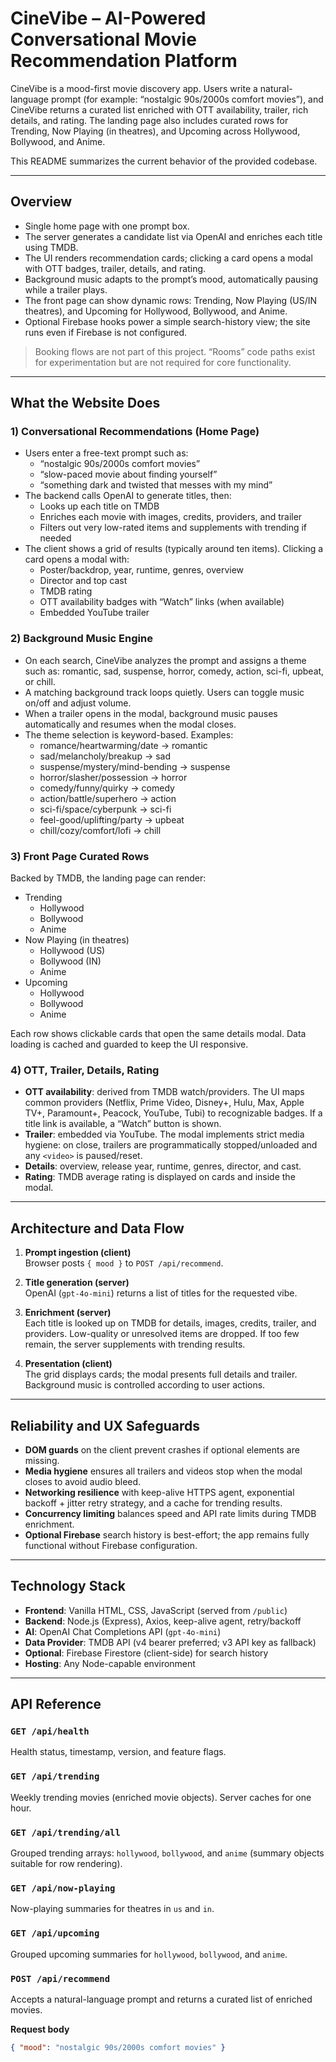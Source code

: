 # CineVibe – AI-Powered Conversational Movie Recommendation Platform

CineVibe is a mood-first movie discovery app. Users write a natural-language prompt (for example: “nostalgic 90s/2000s comfort movies”), and CineVibe returns a curated list enriched with OTT availability, trailer, rich details, and rating. The landing page also includes curated rows for Trending, Now Playing (in theatres), and Upcoming across Hollywood, Bollywood, and Anime.

This README summarizes the current behavior of the provided codebase.

---

## Overview

- Single home page with one prompt box.
- The server generates a candidate list via OpenAI and enriches each title using TMDB.
- The UI renders recommendation cards; clicking a card opens a modal with OTT badges, trailer, details, and rating.
- Background music adapts to the prompt’s mood, automatically pausing while a trailer plays.
- The front page can show dynamic rows: Trending, Now Playing (US/IN theatres), and Upcoming for Hollywood, Bollywood, and Anime.
- Optional Firebase hooks power a simple search-history view; the site runs even if Firebase is not configured.

> Booking flows are not part of this project. “Rooms” code paths exist for experimentation but are not required for core functionality.

---

## What the Website Does

### 1) Conversational Recommendations (Home Page)
- Users enter a free-text prompt such as:
  - “nostalgic 90s/2000s comfort movies”
  - “slow-paced movie about finding yourself”
  - “something dark and twisted that messes with my mind”
- The backend calls OpenAI to generate titles, then:
  - Looks up each title on TMDB
  - Enriches each movie with images, credits, providers, and trailer
  - Filters out very low-rated items and supplements with trending if needed
- The client shows a grid of results (typically around ten items). Clicking a card opens a modal with:
  - Poster/backdrop, year, runtime, genres, overview
  - Director and top cast
  - TMDB rating
  - OTT availability badges with “Watch” links (when available)
  - Embedded YouTube trailer

### 2) Background Music Engine
- On each search, CineVibe analyzes the prompt and assigns a theme such as: romantic, sad, suspense, horror, comedy, action, sci-fi, upbeat, or chill.
- A matching background track loops quietly. Users can toggle music on/off and adjust volume.
- When a trailer opens in the modal, background music pauses automatically and resumes when the modal closes.
- The theme selection is keyword-based. Examples:
  - romance/heartwarming/date → romantic
  - sad/melancholy/breakup → sad
  - suspense/mystery/mind-bending → suspense
  - horror/slasher/possession → horror
  - comedy/funny/quirky → comedy
  - action/battle/superhero → action
  - sci-fi/space/cyberpunk → sci-fi
  - feel-good/uplifting/party → upbeat
  - chill/cozy/comfort/lofi → chill

### 3) Front Page Curated Rows
Backed by TMDB, the landing page can render:

- Trending
  - Hollywood
  - Bollywood
  - Anime
- Now Playing (in theatres)
  - Hollywood (US)
  - Bollywood (IN)
  - Anime
- Upcoming
  - Hollywood
  - Bollywood
  - Anime

Each row shows clickable cards that open the same details modal. Data loading is cached and guarded to keep the UI responsive.

### 4) OTT, Trailer, Details, Rating
- **OTT availability**: derived from TMDB watch/providers. The UI maps common providers (Netflix, Prime Video, Disney+, Hulu, Max, Apple TV+, Paramount+, Peacock, YouTube, Tubi) to recognizable badges. If a title link is available, a “Watch” button is shown.
- **Trailer**: embedded via YouTube. The modal implements strict media hygiene: on close, trailers are programmatically stopped/unloaded and any `<video>` is paused/reset.
- **Details**: overview, release year, runtime, genres, director, and cast.
- **Rating**: TMDB average rating is displayed on cards and inside the modal.

---

## Architecture and Data Flow

1. **Prompt ingestion (client)**  
   Browser posts `{ mood }` to `POST /api/recommend`.

2. **Title generation (server)**  
   OpenAI (`gpt-4o-mini`) returns a list of titles for the requested vibe.

3. **Enrichment (server)**  
   Each title is looked up on TMDB for details, images, credits, trailer, and providers. Low-quality or unresolved items are dropped. If too few remain, the server supplements with trending results.

4. **Presentation (client)**  
   The grid displays cards; the modal presents full details and trailer. Background music is controlled according to user actions.

---

## Reliability and UX Safeguards

- **DOM guards** on the client prevent crashes if optional elements are missing.
- **Media hygiene** ensures all trailers and videos stop when the modal closes to avoid audio bleed.
- **Networking resilience** with keep-alive HTTPS agent, exponential backoff + jitter retry strategy, and a cache for trending results.
- **Concurrency limiting** balances speed and API rate limits during TMDB enrichment.
- **Optional Firebase** search history is best-effort; the app remains fully functional without Firebase configuration.

---

## Technology Stack

- **Frontend**: Vanilla HTML, CSS, JavaScript (served from `/public`)
- **Backend**: Node.js (Express), Axios, keep-alive agent, retry/backoff
- **AI**: OpenAI Chat Completions API (`gpt-4o-mini`)
- **Data Provider**: TMDB API (v4 bearer preferred; v3 API key as fallback)
- **Optional**: Firebase Firestore (client-side) for search history
- **Hosting**: Any Node-capable environment

---

## API Reference

### `GET /api/health`
Health status, timestamp, version, and feature flags.

### `GET /api/trending`
Weekly trending movies (enriched movie objects). Server caches for one hour.

### `GET /api/trending/all`
Grouped trending arrays: `hollywood`, `bollywood`, and `anime` (summary objects suitable for row rendering).

### `GET /api/now-playing`
Now-playing summaries for theatres in `us` and `in`.

### `GET /api/upcoming`
Grouped upcoming summaries for `hollywood`, `bollywood`, and `anime`.

### `POST /api/recommend`
Accepts a natural-language prompt and returns a curated list of enriched movies.

**Request body**
```json
{ "mood": "nostalgic 90s/2000s comfort movies" }
